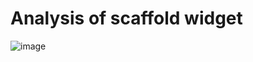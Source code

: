 # Analysis of scaffold widget 
![image](https://user-images.githubusercontent.com/72120614/145157817-0c797d8c-ac57-4391-821e-c7bd65ffbee5.png)
